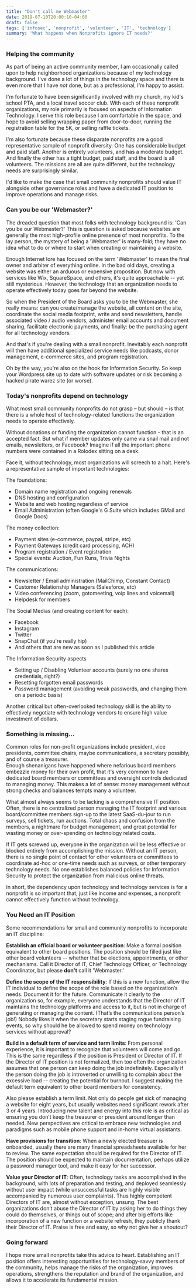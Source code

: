 ```yaml
---
title: "Don't call me Webmaster"
date: 2019-07-10T20:00:10-04:00
draft: false
tags: ['infosec', 'nonprofit', 'volunteer', 'IT', 'technology']
summary: 'What happens when Nonprofits ignore IT needs?'
---
```


### Helping the community

As part of being an active community member, I am occasionally
called upon to help neighborhood organizations because of my
technology background. I've done a lot of things in the
technology space and there is even more that I have _not_ done,
but as a professional, I'm happy to assist.

I'm fortunate to have been significantly involved with my church, my kid's school PTA, and
a local travel soccer club. With each of these nonprofit organizations,
my role primarily is focused on aspects of Information Technology.
I serve this role because I am comfortable in the space, and hope to avoid
selling wrapping paper from door-to-door, running the registration table for the 5K,
or selling raffle tickets.

I'm also fortunate because these disparate nonprofits
are a good representative sample of nonprofit diversity. One
has considerable budget and paid staff. Another is entirely volunteers,
and has a moderate budget. And finally the other has a tight budget,
paid staff, and the board is all volunteers.
The missions are all are quite different, but the technology
needs are surprisingly similar.

I'd like to make the case that small community nonprofits should value IT alongside other governance
roles and have a dedicated IT position to improve operations and manage risks.

### Can you be our 'Webmaster?'

The dreaded question that most folks with technology background is:
'Can you be our Webmaster?' This is question is asked because
websites are generally the most high-profile online presence of
most nonprofits. To the lay person, the mystery of being a
'Webmaster' is many-fold; they have no idea what to do or
where to start when creating or maintaining a website.

Enough Internet lore has focused on the term 'Webmaster' to mean the final
owner and arbiter of everything online.
In the bad old days, creating a website was either an arduous or
expensive proposition. But now with services like Wix, SquareSpace,
and others, it's quite approachable -- yet still mysterious. However, the technology that an organization needs to operate
effectively today goes far beyond the website.

So when the President of the Board asks you to be the Webmaster,
she really means: can you create/manage the website, all content on the
site, coordinate the social media footprint, write and send newsletters,
handle associated video / audio vendors, administer email accounts and
document sharing, facilitate electronic payments,
and finally: be the purchasing agent for all technology vendors.

And that's if you're dealing with a small nonprofit. Inevitably
each nonprofit will then have additional specialized service needs like
podcasts, donor management, e-commerce sites, and program registration.

Oh by the way, you're also on the hook for Information Security.
So keep your Wordpress site up to date with software updates or risk
becoming a hacked pirate warez site (or worse).

### Today's nonprofits depend on technology

What most small community nonprofits do not grasp – but should – is that there is a
whole host of technology-related functions the organization needs to operate
effectively.

Without donations or funding the organization cannot function - that is an accepted fact.
But what if member updates only came via snail mail and not emails, newsletters, or Facebook?
Imagine if all the important phone numbers were contained in a Rolodex sitting on a desk.

Face it, without technology, most organizations will screech to a halt.
Here's a representative sample of important technologies:

The foundations:

-   Domain name registration and ongoing renewals
-   DNS hosting and configuration
-   Website and web hosting regardless of service
-   Email Administration (often Google's G Suite which includes GMail and Google Docs)

The money collection:

-   Payment sites (e-commerce, paypal, stripe, etc)
-   Payment Gateways (credit card processing, ACH)
-   Program registration / Event registration
-   Special events: Auction, Fun Runs, Trivia Nights

The communications:

-   Newsletter / Email administration (MailChimp, Constant Contact)
-   Customer Relationship Managers (Salesforce, etc)
-   Video conferencing (zoom, gotomeeting, voip lines and voicemail)
-   Helpdesk for members

The Social Medias (and creating content for each):

-   Facebook
-   Instagram
-   Twitter
-   SnapChat (if you're really hip)
-   And others that are new as soon as I published this article

The Information Security aspects

-   Setting up / Disabling Volunteer accounts (surely no one shares credentials, right?)
-   Resetting forgotten email passwords
-   Password management (avoiding weak passwords, and changing them on a periodic basis)

Another critical but often-overlooked technology skill is the ability to
effectively negotiate with technology vendors to ensure
high value investment of dollars.

### Something is missing...

Common roles for non-profit organizations include president, vice presidents,
committee chairs, maybe communications, a secretary possibly, and of course a treasurer.  
Enough shenanigans have happened where nefarious board members embezzle money
for their own profit, that it's very
common to have dedicated board members or committees and oversight controls dedicated to managing
money. This makes a lot of sense: money management without strong checks and balances
tempts many a volunteer.

What almost always seems to be lacking is a comprehensive IT position.
Often, there is no centralized person managing the IT footprint and
various board/committee members sign-up to the latest SaaS-du-jour to
run surveys, sell tickets, run auctions.
Total chaos and confusion from the members, a nightmare for budget management,
and great potential for wasting money or over-spending on technology related costs.

If IT gets screwed up, everyone in the organization will be less effective or blocked entirely
from accomplishing the mission. Without an IT person, there is no single point of contact
for other volunteers or committees to coordinate ad-hoc or one-time needs such as surveys,
or other temporary technology needs. No one establishes balanced policies for
Information Security to protect the organization from malicious online threats.

In short, the dependency upon technology and technology services is for a
nonprofit is so important that, just like income and expenses, a nonprofit
cannot effectively function without technology.

### You Need an IT Position

Some recommendations for small and community nonprofits to incorporate an IT discipline:

**Establish an official board or volunteer position**: Make a formal position equivalent to other board positions. The position should be filled just like other board volunteers -- whether that be elections, appointments, or other mechanisms. Call it Director of IT, Chief Technology Officer, or Technology Coordinator, but please **don't** call it 'Webmaster.'

**Define the scope of the IT responsibility**: If this is a new function, allow the IT individual to define the scope of the role based on the organization’s needs. Document it for the future. Communicate it clearly to the organization so, for example, everyone understands that the Director of IT maintains the technology platforms and access to it, but is not in charge of generating or managing the content. (That’s the communications person’s job!) Nobody likes it when the secretary starts staging rogue fundraising events, so why should he be allowed to spend money on technology services without approval?

**Build in a default term of service and term limits**: From personal experience, it is important to recognize that volunteers will come and go. This is the same regardless if the position is President or Director of IT. If the Director of IT position is not formalized, then too often the organization assumes that one person can keep doing the job indefinitely. Especially if the person doing the job is introverted or unwilling to complain about the excessive load -- creating the potential for burnout. I suggest making the default term equivalent to other board members for consistency.

Also please establish a term limit. Not only do people get sick of managing a website for eight years, but usually websites need significant rework after 3 or 4 years. Introducing new talent and energy into this role is as critical as ensuring you don’t keep the treasurer or president around longer than needed. New perspectives are critical to embrace new technologies and paradigms such as mobile phone support and in-home virtual assistants.

**Have provisions for transition**: When a newly elected treasuer is onboarded, usually there are many financial spreadsheets available for her to review. The same expectation should be required for the Director of IT. The position should be expected to maintain documentation, perhaps utilize a password manager tool, and make it easy for her successor.

**Value your Director of IT**: Often, technology tasks are accomplished in the background, with lots of preparation and testing, and deployed seamlessly without user impact (while unsuccessful tasks are highly visible accompanied by numerous user complaints). Thus highly competent Directors of IT are, almost without exception, unsung. The best organizations don’t abuse the Director of IT by asking her to do things they could do themselves, or things out of scope; and after big efforts like incorporation of a new function or a website refresh, they publicly thank their Director of IT. Praise is free and easy, so why not give her a shoutout?

### Going forward

I hope more small nonprofits take this advice to heart. Establishing an IT position offers interesting opportunities for technology-savvy members of the community, helps manage the risks of the organization, improves operations, strengthens the reputation and brand of the organization, and allows it to accelerate its fundamental mission.
